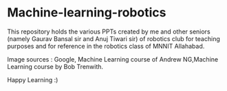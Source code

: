 # Machine-learning-robotics
This repository holds the various PPTs created by me and other seniors (namely Gaurav Bansal sir and Anuj Tiwari sir) of robotics club for teaching purposes and for reference in the robotics class of MNNIT Allahabad.

Image sources : Google, Machine Learning course of Andrew NG,Machine Learning course by Bob Trenwith. 

Happy Learning :)
